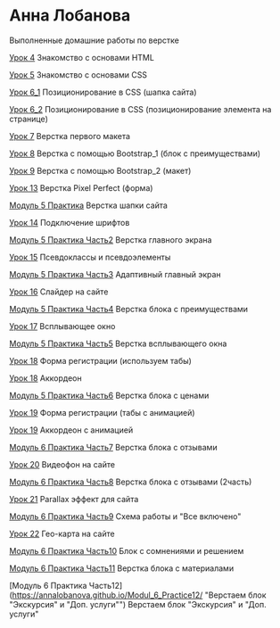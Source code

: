 

# Анна Лобанова
Выполненные домашние работы по верстке

[Урок 4](AnnaLobanova.github.io/lesson_4/ "Рецепты блинов") Знакомство с основами HTML

[Урок 5](https://annalobanova.github.io/lesson_5/ "Рецепты блинов (со стилями)") Знакомство с основами CSS

[Урок 6_1](https://annalobanova.github.io/lesson_6_1/ "Шапка сайта") Позиционирование в CSS (шапка сайта)

[Урок 6_2](https://annalobanova.github.io/lesson_6_2/ "Позиционирование элемента") Позиционирование в CSS (позиционирование элемента на странице)

[Урок 7](https://annalobanova.github.io/lesson_7/ "Первый макет") Верстка первого макета

[Урок 8](https://annalobanova.github.io/lesson_8/ "Блок с преимуществами") Верстка с помощью Bootstrap_1 (блок с преимуществами)

[Урок 9](https://annalobanova.github.io/lesson_9/ "Верстка макета с Bootstrap") Верстка с помощью Bootstrap_2 (макет)

[Урок 13](https://annalobanova.github.io/lesson_13/ "Адаптивная верстка") Верстка Pixel Perfect (форма)

[Модуль 5 Практика](https://annalobanova.github.io/Modul_5_Practice/ "Шапка сайта") Верстка шапки сайта

[Урок 14](https://annalobanova.github.io/lesson_14/ "Подключение шрифтов") Подключение шрифтов

[Модуль 5 Практика Часть2](https://annalobanova.github.io/Modul_5_Practice2/ "Верстка главного экрана") Верстка главного экрана

[Урок 15](https://annalobanova.github.io/lesson_15/ "Псевдоклассы и псевдоэлементы") Псевдоклассы и псевдоэлементы

[Модуль 5 Практика Часть3](https://annalobanova.github.io/Modul_5_Practice3/ "Адаптивный главный экран") Адаптивный главный экран

[Урок 16](https://annalobanova.github.io/lesson_16/ "Слайдер на сайте") Слайдер на сайте

[Модуль 5 Практика Часть4](https://annalobanova.github.io/Modul_5_Practice4/ "Верстка блока с преимуществами") Верстка блока с преимуществами

[Урок 17](https://annalobanova.github.io/lesson_17/ "Всплывающее окно") Всплывающее окно

[Модуль 5 Практика Часть5](https://annalobanova.github.io/Modul_5_Practice5/ "Верстка всплывающего окна") Верстка всплывающего окна

[Урок 18](https://annalobanova.github.io/lesson_18_tab/ "Форма регистрации (используем табы)") Форма регистрации (используем табы)

[Урок 18](https://annalobanova.github.io/lesson_18_collapse/ "Аккордеон") Аккордеон

[Модуль 5 Практика Часть6](https://annalobanova.github.io/Modul_5_Practice6/ "Верстка блока с ценами") Верстка блока с ценами

[Урок 19](https://annalobanova.github.io/lesson_19_tab/ "Форма регистрации (табы с анимацией)") Форма регистрации (табы с анимацией)

[Урок 19](https://annalobanova.github.io/lesson_19_collapse/ "Аккордеон с анимацией") Аккордеон с анимацией

[Модуль 6 Практика Часть7](https://annalobanova.github.io/Modul_6_Practice/ "Верстка блока с отзывами") Верстка блока с отзывами

[Урок 20](https://annalobanova.github.io/lesson_20/ "Видеофон на сайте") Видеофон на сайте

[Модуль 6 Практика Часть8](https://annalobanova.github.io/Modul_6_Practice8/ "Верстка блока с отзывами (2часть)") Верстка блока с отзывами (2часть)

[Урок 21](https://annalobanova.github.io/lesson_21/ "Parallax эффект для сайта") Parallax эффект для сайта

[Модуль 6 Практика Часть9](https://annalobanova.github.io/Modul_6_Practice9/ "Схема работы и Все включено") Схема работы и "Все включено"

[Урок 22](https://annalobanova.github.io/lesson_22/ "Гео-карта на сайте") Гео-карта на сайте

[Модуль 6 Практика Часть10](https://annalobanova.github.io/Modul_6_Practice10/ "Блок с сомнениями и решением") Блок с сомнениями и решением

[Модуль 6 Практика Часть11](https://annalobanova.github.io/Modul_6_Practice11/ "Верстка блока с материалами") Верстка блока с материалами

[Модуль 6 Практика Часть12](https://annalobanova.github.io/Modul_6_Practice12/ "Верстаем блок "Экскурсия" и "Доп. услуги"") Верстаем блок "Экскурсия" и "Доп. услуги"
